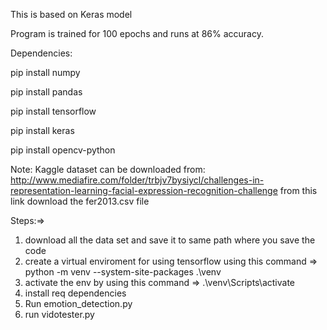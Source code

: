 This is based on Keras model


Program is trained for 100 epochs and runs at 86% accuracy.

Dependencies:

pip install numpy

pip install pandas

pip install tensorflow

pip install keras

pip install opencv-python


Note: Kaggle dataset can be downloaded from:
http://www.mediafire.com/folder/trbjv7bysiycl/challenges-in-representation-learning-facial-expression-recognition-challenge
from this link download the fer2013.csv file 

Steps:=>
1. download all the data set and save it to same path where you save the code
2. create a virtual enviroment for using tensorflow using this command => python -m venv --system-site-packages .\venv
3. activate the env by using this command => .\venv\Scripts\activate
4. install req dependencies
5. Run emotion_detection.py
6. run vidotester.py
